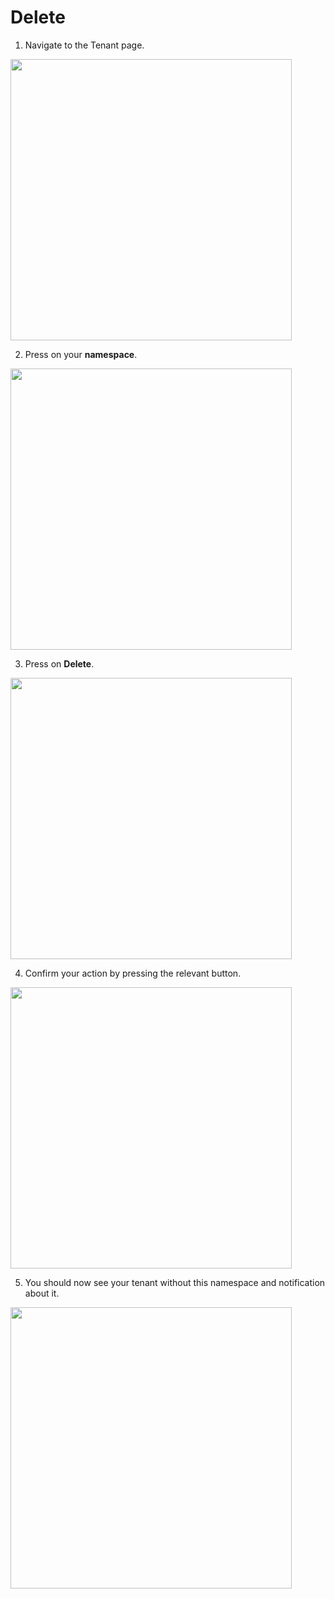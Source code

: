 # Delete

1. Navigate to the Tenant page.

  <img style="width: 450px" src="./assets/step-1.png" />

2. Press on your **namespace**.

  <img style="width: 450px" src="./assets/step-2.png" />

3. Press on **Delete**.

  <img style="width: 450px" src="./assets/step-3.png" />

4. Сonfirm your action by pressing the relevant button.

  <img style="width: 450px" src="./assets/step-4.png" />

5. You should now see your tenant without this namespace and notification about it.

  <img style="width: 450px" src="./assets/step-5.png" />
